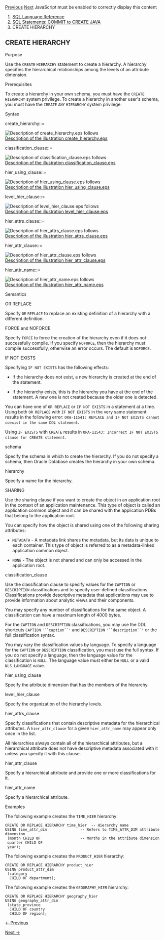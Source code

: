 [Previous](CREATE-FUNCTION.md) [Next](CREATE-INDEX.md) JavaScript must be
enabled to correctly display this content

  1. [SQL Language Reference ](index.md)
  2. [ SQL Statements: COMMIT to CREATE JAVA](SQL-Statements-COMMIT-to-CREATE-JAVA.md)
  3. CREATE HIERARCHY

## CREATE HIERARCHY

Purpose

Use the `CREATE` `HIERARCHY` statement to create a hierarchy. A hierarchy
specifies the hierarchical relationships among the levels of an attribute
dimension.

Prerequisites

To create a hierarchy in your own schema, you must have the `CREATE`
`HIERARCHY` system privilege. To create a hierarchy in another user's schema,
you must have the `CREATE` `ANY` `HIERARCHY` system privilege.

Syntax

create_hierarchy::=

![Description of create_hierarchy.eps
follows](https://docs.oracle.com/en/database/oracle/oracle-database/23/sqlrf/img/create_hierarchy.gif)  
[Description of the illustration
create_hierarchy.eps](img_text/create_hierarchy.md)

classification_clause::=

![Description of classification_clause.eps
follows](https://docs.oracle.com/en/database/oracle/oracle-database/23/sqlrf/img/classification_clause.gif)  
[Description of the illustration
classification_clause.eps](img_text/classification_clause.md)

hier_using_clause::=

![Description of hier_using_clause.eps
follows](https://docs.oracle.com/en/database/oracle/oracle-database/23/sqlrf/img/hier_using_clause.gif)  
[Description of the illustration
hier_using_clause.eps](img_text/hier_using_clause.md)

level_hier_clause::=

![Description of level_hier_clause.eps
follows](https://docs.oracle.com/en/database/oracle/oracle-database/23/sqlrf/img/level_hier_clause.gif)  
[Description of the illustration
level_hier_clause.eps](img_text/level_hier_clause.md)

hier_attrs_clause::=

![Description of hier_attrs_clause.eps
follows](https://docs.oracle.com/en/database/oracle/oracle-database/23/sqlrf/img/hier_attrs_clause.gif)  
[Description of the illustration
hier_attrs_clause.eps](img_text/hier_attrs_clause.md)

hier_attr_clause::=

![Description of hier_attr_clause.eps
follows](https://docs.oracle.com/en/database/oracle/oracle-database/23/sqlrf/img/hier_attr_clause.gif)  
[Description of the illustration
hier_attr_clause.eps](img_text/hier_attr_clause.md)

hier_attr_name::=

![Description of hier_attr_name.eps
follows](https://docs.oracle.com/en/database/oracle/oracle-database/23/sqlrf/img/hier_attr_name.gif)  
[Description of the illustration
hier_attr_name.eps](img_text/hier_attr_name.md)

Semantics

OR REPLACE

Specify `OR` `REPLACE` to replace an existing definition of a hierarchy with a
different definition.

FORCE and NOFORCE

Specify `FORCE` to force the creation of the hierarchy even if it does not
successfully compile. If you specify `NOFORCE`, then the hierarchy must
compile successfully, otherwise an error occurs. The default is `NOFORCE`.

IF NOT EXISTS

Specifying `IF NOT EXISTS` has the following effects:

  * If the hierarchy does not exist, a new hierarchy is created at the end of the statement.

  * If the hierarchy exists, this is the hierarchy you have at the end of the statement. A new one is not created because the older one is detected.

You can have one of `OR REPLACE` or `IF NOT EXISTS` in a statement at a time.
Using both `OR REPLACE` with `IF NOT EXISTS` in the very same statement
results in the following error: `ORA-11541: REPLACE and IF NOT EXISTS cannot
coexist in the same DDL statement`.

Using `IF EXISTS` with `CREATE` results in `ORA-11543: Incorrect IF NOT EXISTS
clause for CREATE statement`.

schema

Specify the schema in which to create the hierarchy. If you do not specify a
schema, then Oracle Database creates the hierarchy in your own schema.

hierarchy

Specify a name for the hierarchy.

SHARING

Use the sharing clause if you want to create the object in an application root
in the context of an application maintenance. This type of object is called an
application common object and it can be shared with the application PDBs that
belong to the application root.

You can specify how the object is shared using one of the following sharing
attributes:

  * `METADATA` \- A metadata link shares the metadata, but its data is unique to each container. This type of object is referred to as a metadata-linked application common object. 

  * `NONE` \- The object is not shared and can only be accessed in the application root. 

classification_clause

Use the classification clause to specify values for the `CAPTION` or
`DESCRIPTION` classifications and to specify user-defined classifications.
Classifications provide descriptive metadata that applications may use to
provide information about analytic views and their components.

You may specify any number of classifications for the same object. A
classification can have a maximum length of 4000 bytes.

For the `CAPTION` and `DESCRIPTION` classifications, you may use the DDL
shortcuts `CAPTION` `'``caption``'` and `DESCRIPTION` `'``description``'` or
the full classification syntax.

You may vary the classification values by language. To specify a language for
the `CAPTION` or `DESCRIPTION` classification, you must use the full syntax.
If you do not specify a language, then the language value for the
classification is `NULL`. The language value must either be `NULL` or a valid
`NLS_LANGUAGE` value.

hier_using_clause

Specify the attribute dimension that has the members of the hierarchy.

level_hier_clause

Specify the organization of the hierarchy levels.

hier_attrs_clause

Specify classifications that contain descriptive metadata for the hierarchical
attributes. A `hier_attr_clause` for a given `hier_attr_name` may appear only
once in the list.

All hierarchies always contain all of the hierarchical attributes, but a
hierarchical attribute does not have descriptive metadata associated with it
unless you specify it with this clause.

hier_attr_clause

Specify a hierarchical attribute and provide one or more classifications for
it.

hier_attr_name

Specify a hierarchical attribute.

Examples

The following example creates the `TIME_HIER` hierarchy:

    
    
    CREATE OR REPLACE HIERARCHY time_hier  -- Hierarchy name
    USING time_attr_dim               -- Refers to TIME_ATTR_DIM attribute dimension
     (month CHILD OF                  -- Months in the attribute dimension
     quarter CHILD OF
     year);

The following example creates the `PRODUCT_HIER` hierarchy:

    
    
    CREATE OR REPLACE HIERARCHY product_hier
    USING product_attr_dim
     (category
      CHILD OF department);

The following example creates the `GEOGRAPHY_HIER` hierarchy:

    
    
    CREATE OR REPLACE HIERARCHY geography_hier
    USING geography_attr_dim
     (state_province
      CHILD OF country
      CHILD OF region);


[← Previous](CREATE-FUNCTION.md)

[Next →](CREATE-INDEX.md)

